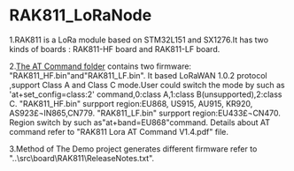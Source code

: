 # RAK811_LoRaNode

1.RAK811 is a LoRa module based on STM32L151 and SX1276.It has two kinds of boards : RAK811-HF board and RAK811-LF board.

2.[The AT Command folder](https://github.com/RAKWireless/RAK811/tree/master/AT%20Command) contains two firmware: "RAK811_HF.bin"and"RAK811_LF.bin".
  It based LoRaWAN 1.0.2 protocol ,support Class A and Class C mode.User could switch the mode by such as 'at+set_config=class:2' command,0:class A,1:class B(unsupported),2:class C.
       "RAK811_HF.bin" surpport region:EU868, US915, AU915, KR920, AS923£¬IN865,CN779.
       "RAK811_LF.bin" surpport region:EU433£¬CN470.
  Region switch by such as"at+band=EU868"command.
  Details about AT command refer to "RAK811 Lora AT Command V1.4.pdf" file.
  
3.Method of The Demo project generates different firmware refer to "..\src\board\RAK811\ReleaseNotes.txt".
